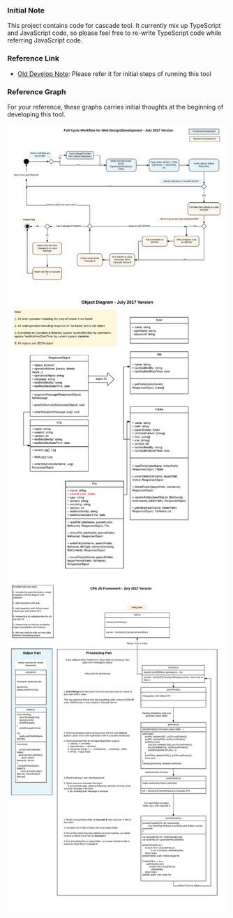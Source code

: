 ### Initial Note

This project contains code for cascade tool. It currently mix up TypeScript and JavaScript code, so please feel free to re-write TypeScript code while referring JavaScript code. 

### Reference Link

- <a href="readme/Old_ReadMe.md">Old Develop Note</a>: Please refer it for initial steps of running this tool

### Reference Graph

For your reference, these graphs carries initial thoughts at the beginning of developing this tool. 

<img src="./readme/Full Cycle Workflow - July 2017 Version - Page 1.png" width="800"/>
<br/>
<img src="./readme/Object Diagram - Page 1.png" width="800"/>
<br/>
<img src="./readme/Sequence_Method Diagram - Page 1.png" width="800"/>
<br/>
